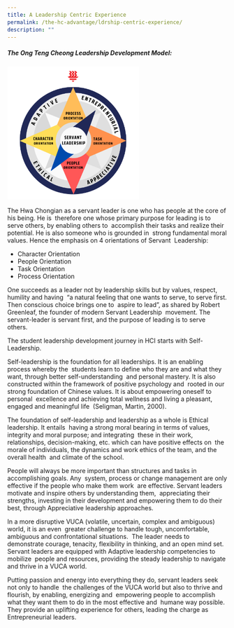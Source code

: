 ```yaml
---
title: A Leadership Centric Experience
permalink: /the-hc-advantage/ldrship-centric-experience/
description: ""
---
```

##### The Ong Teng Cheong Leadership Development Model:

<img style="width:60%" src="/images/ldrshipmodel.png">

The Hwa Chongian as a servant leader is one who has people at the core of his being. He is&nbsp; therefore one whose primary purpose for leading is to serve others, by enabling others to&nbsp; accomplish their tasks and realize their potential. He is also someone who is grounded in&nbsp; strong fundamental moral values. Hence the emphasis on 4 orientations of Servant&nbsp; Leadership:

*   Character Orientation&nbsp;
*   People Orientation&nbsp;&nbsp;
*   Task Orientation&nbsp;
*   Process Orientation

One succeeds as a leader not by leadership skills but by values, respect, humility and having&nbsp; “a natural feeling that one wants to serve, to serve first. Then conscious choice brings one to&nbsp; aspire to lead”, as shared by Robert Greenleaf, the founder of modern Servant Leadership&nbsp; movement. The servant-leader is servant first, and the purpose of leading is to serve others.&nbsp;&nbsp;

The student leadership development journey in HCI starts with Self-Leadership.&nbsp;&nbsp;

Self-leadership is the foundation for all leaderships. It is an enabling process whereby the&nbsp; students learn to define who they are and what they want, through better self-understanding&nbsp; and personal mastery. It is also constructed within the framework of positive psychology and&nbsp; rooted in our strong foundation of Chinese values. It is about empowering oneself to personal&nbsp; excellence and achieving total wellness and living a pleasant, engaged and meaningful life&nbsp; (Seligman, Martin, 2000).&nbsp;&nbsp;

The foundation of self-leadership and leadership as a whole is Ethical leadership. It entails&nbsp; having a strong moral bearing in terms of values, integrity and moral purpose; and integrating&nbsp; these in their work, relationships, decision-making, etc. which can have positive effects on&nbsp; the morale of individuals, the dynamics and work ethics of the team, and the overall health&nbsp; and climate of the school.&nbsp;&nbsp;

People will always be more important than structures and tasks in accomplishing goals. Any&nbsp; system, process or change management are only effective if the people who make them work&nbsp; are effective. Servant leaders motivate and inspire others by understanding them,&nbsp; appreciating their strengths, investing in their development and empowering them to do their&nbsp; best, through Appreciative leadership approaches.&nbsp;&nbsp;

In a more disruptive VUCA (volatile, uncertain, complex and ambiguous) world, it is an even&nbsp; greater challenge to handle tough, uncomfortable, ambiguous and confrontational situations.&nbsp; The leader needs to demonstrate courage, tenacity, flexibility in thinking, and an open mind set. Servant leaders are equipped with Adaptive leadership competencies to mobilize&nbsp; people and resources, providing the steady leadership to navigate and thrive in a VUCA world.

Putting passion and energy into everything they do, servant leaders seek not only to handle&nbsp; the challenges of the VUCA world but also to thrive and flourish, by enabling, energizing and&nbsp; empowering people to accomplish what they want them to do in the most effective and&nbsp; humane way possible. They provide an uplifting experience for others, leading the charge as&nbsp; Entrepreneurial leaders.